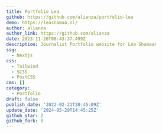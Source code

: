 ```yaml
---
title: Portfolio Lea
github: https://github.com/alianza/portfolio-lea
demo: https://leashamaa.nl/
author: alianza
author_link: https://github.com/alianza
date: 2023-11-26T08:43:37.499Z
description: Journalist Portfolio website for Léa Shamaa!
ssg:
  - Nextjs
css:
  - Tailwind
  - SCSS
  - PostCSS
cms: []
category:
  - Portfolio
draft: false
publish_date: '2022-02-21T20:45:09Z'
update_date: '2024-05-29T14:45:25Z'
github_star: 2
github_fork: 0
---
```

